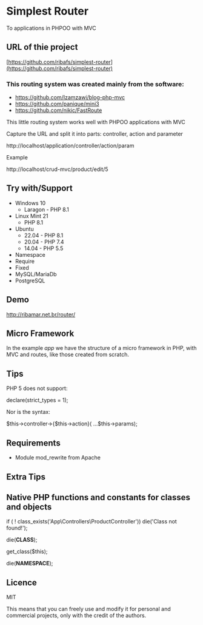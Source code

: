 # Simplest Router

To applications in PHPOO with MVC

## URL of thie project

[https://github.com/ribafs/simplest-router](https://github.com/ribafs/simplest-router)

### This routing system was created mainly from the software:

- https://github.com/Izamzawi/blog-php-mvc
- https://github.com/panique/mini3
- https://github.com/nikic/FastRoute

This little routing system works well with PHPOO applications with MVC

Capture the URL and split it into parts: controller, action and parameter

http://localhost/application/controller/action/param

Example

http://localhost/crud-mvc/product/edit/5

## Try with/Support

- Windows 10
    - Laragon - PHP 8.1
- Linux Mint 21
    - PHP 8.1
- Ubuntu
    - 22.04 - PHP 8.1
    - 20.04 - PHP 7.4
    - 14.04 - PHP 5.5
- Namespace
- Require
- Fixed
- MySQL/MariaDb
- PostgreSQL

## Demo

http://ribamar.net.br/router/

## Micro Framework

In the example *app* we have the structure of a micro framework in PHP, with MVC and routes, like those created from scratch.

## Tips

PHP 5 does not support:

declare(strict_types = 1);

Nor is the syntax:

$this->controller->{$this->action}( ...$this->params);

## Requirements

- Module mod_rewrite from Apache

## Extra Tips

## Native PHP functions and constants for classes and objects

if ( ! class_exists('App\\Controllers\\ProductController')) die('Class not found!');

die(__CLASS__);

get_class($this);

die(__NAMESPACE__);


## Licence

MIT

This means that you can freely use and modify it for personal and commercial projects, only with the credit of the authors.


